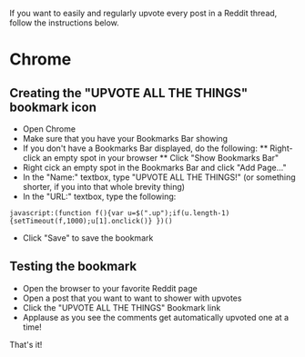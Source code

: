 If you want to easily and regularly upvote every post in a Reddit thread, follow the instructions below.

Chrome
======

Creating the "UPVOTE ALL THE THINGS" bookmark icon
--------------------------------------------------

* Open Chrome
* Make sure that you have your Bookmarks Bar showing
* If you don't have a Bookmarks Bar displayed, do the following:
** Right-click an empty spot in your browser
** Click "Show Bookmarks Bar"
* Right cick an empty spot in the Bookmarks Bar and click "Add Page..."
* In the "Name:" textbox, type "UPVOTE ALL THE THINGS!" (or something shorter, if you into that whole brevity thing)
* In the "URL:" textbox, type the following:

```
javascript:(function f(){var u=$(".up");if(u.length-1) {setTimeout(f,1000);u[1].onclick()} })()
```
* Click "Save" to save the bookmark

Testing the bookmark
--------------------

* Open the browser to your favorite Reddit page
* Open a post that you want to want to shower with upvotes
* Click the "UPVOTE ALL THE THINGS" Bookmark link
* Applause as you see the comments get automatically upvoted one at a time!

That's it!
